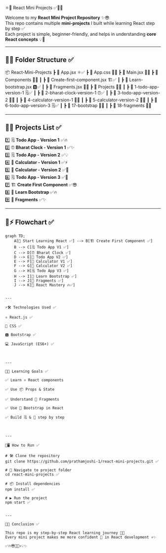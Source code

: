 ⚛️🚀 React Mini Projects ✅🎉🔥

Welcome to my **React Mini Project Repository** ✨😎  
This repo contains multiple **mini-projects** I built while learning React step by step ✅  
Each project is simple, beginner-friendly, and helps in understanding **core React concepts** 💡📘  

---

## 📂✨ Folder Structure ✅

📦 React-Mini-Projects
┣ 📜 App.jsx ⚛️✅
┣ 📜 App.css 🎨✅
┣ 📜 Main.jsx 🏁✅
┣ 📂 Components 🧩✅
┃ ┣ 📜 Create-first-component.jsx 🏗️✅
┃ ┣ 📜 Learn-bootstrap.jsx 🅱️✅
┃ ┣ 📜 Fragments.jsx 🔗✅
┣ 📂 Projects 🚀✅
┃ ┣ 📂 1-todo-app-version-1 🗒️✅
┃ ┣ 📂 2-bharat-clock-version-1 ⏰✅
┃ ┣ 📂 3-todo-app-version-2 📝✅
┃ ┣ 📂 4-calculator-version-1 🧮✅
┃ ┣ 📂 5-calculator-version-2 🧮✅
┃ ┣ 📂 6-todo-app-version-3 🗒️✅
┃ ┣ 📂 17-bootstrap 🎨✅
┃ ┣ 📂 18-fragments 🔗✅

---

## 📝🔥 Projects List ✅

1️⃣ 🗒️ **Todo App - Version 1** ✅🔥  
2️⃣ ⏰ **Bharat Clock - Version 1** ✅✨  
3️⃣ 🗒️ **Todo App - Version 2** ✅💡  
4️⃣ 🧮 **Calculator - Version 1** ✅⚡  
5️⃣ 🧮 **Calculator - Version 2** ✅🚀  
6️⃣ 🗒️ **Todo App - Version 3** ✅🎉  
7️⃣ 🏗️ **Create First Component** ✅😎  
8️⃣ 🎨 **Learn Bootstrap** ✅🔥  
9️⃣ 🔗 **Fragments** ✅✨  

---

## 🔄⚡ Flowchart ✅

```mermaid
graph TD;
    A[🚀 Start Learning React ✅] --> B[🏗️ Create First Component ✅]
    B --> C[🗒️ Todo App V1 ✅]
    C --> D[⏰ Bharat Clock ✅]
    D --> E[📝 Todo App V2 ✅]
    E --> F[🧮 Calculator V1 ✅]
    F --> G[🧮 Calculator V2 ✅]
    G --> H[🗒️ Todo App V3 ✅]
    H --> I[🎨 Learn Bootstrap ✅]
    I --> J[🔗 Fragments ✅]
    J --> K[🎉 React Mastery 🔥✅]


---

⚡🛠️ Technologies Used ✅

⚛️ React.js ✅

🎨 CSS ✅

🅱️ Bootstrap ✅

💻 JavaScript (ES6+) ✅



---

🎯🔥 Learning Goals ✅

✅ Learn ⚛️ React components

✅ Use 📦 Props & State

✅ Understand 🔗 Fragments

✅ Use 🎨 Bootstrap in React

✅ Build 🗒️ & 🧮 step by step



---

🚀🖥️ How to Run ✅

# 🛠️ Clone the repository
git clone https://github.com/prathamjoshi-1/react-mini-projects.git ✅

# 📂 Navigate to project folder
cd react-mini-projects ✅

# 📦 Install dependencies
npm install ✅

# ▶️ Run the project
npm start ✅


---

🎉🔥 Conclusion ✅

This repo is my step-by-step React learning journey 📘🚀
Every mini project makes me more confident 💪 in React development ⚛️✨

✅🔥😎🎉🚀⚛️💡✨


